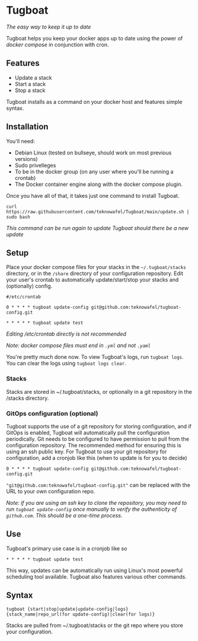 # Tugboat
*The easy way to keep it up to date*  

Tugboat helps you keep your docker apps up to date using the power of *docker compose* in conjunction with cron.

## Features
* Update a stack
* Start a stack
* Stop a stack

Tugboat installs as a command on your docker host and features simple syntax.

## Installation
You'll need:
* Debian Linux (tested on bullseye, should work on most previous versions)
* Sudo privelleges
* To be in the docker group (on any user where you'll be running a crontab)
* The Docker container engine along with the docker compose plugin.  

Once you have all of that, it takes just one command to install Tugboat.
```
curl https://raw.githubusercontent.com/teknowafel/Tugboat/main/update.sh | sudo bash
```
*This command can be run again to update Tugboat should there be a new update*

## Setup
Place your docker compose files for your stacks in the `~/.tugboat/stacks` directory, or in the `/share` directory of your configuration repository. Edit your user's crontab to automatically update/start/stop your stacks and (optionally) config.
```
#/etc/crontab

0 * * * * tugboat update-config git@github.com:teknowafel/tugboat-config.git

* * * * * tugboat update test
```
*Editing /etc/crontab directly is not recommended*

*Note: docker compose files must end in `.yml` and not `.yaml`*  

You're pretty much done now. To view Tugboat's logs, run `tugboat logs`. You can clear the logs using `tugboat logs clear`.

### Stacks
Stacks are stored in ~/.tugboat/stacks, or optionally in a git repository in the /stacks directory.

### GitOps configuration (optional)
Tugboat supports the use of a git repository for storing configuration, and if GitOps is enabled, Tugboat will automatically pull the configuration periodically. Git needs to be configured to have permission to pull from the configuration repository. The recommended method for ensuring this is using an ssh public key. For Tugboat to use your git repository for configuration, add a cronjob like this (when to update is for you to decide)

```
0 * * * * tugboat update-config git@github.com:teknowafel/tugboat-config.git
```
`"git@github.com:teknowafel/tugboat-config.git"` can be replaced with the URL to your own configuration repo.  

*Note: if you are using an ssh key to clone the repository, you may need to run `tugboat update-config` once manually to verify the authenticity of `github.com`. This should be a one-time process.*

## Use
Tugboat's primary use case is in a cronjob like so
```
* * * * * tugboat update test
```
This way, updates can be automatically run using Linux's most powerful scheduling tool available. Tugboat also features various other commands.  

## Syntax
```
tugboat {start|stop|update|update-config|logs} {stack_name|repo_url(for update-config)|clear(for logs)}
```
Stacks are pulled from ~/.tugboat/stacks or the git repo where you store your configuration.